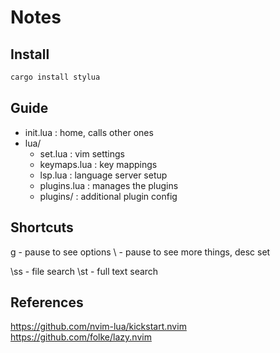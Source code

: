 # Notes

## Install

```bash
cargo install stylua
```

## Guide

- init.lua : home, calls other ones
- lua/
    - set.lua : vim settings
    - keymaps.lua : key mappings
    - lsp.lua : language server setup
    - plugins.lua : manages the plugins
    - plugins/ : additional plugin config


## Shortcuts

g   - pause to see options
\   - pause to see more things, desc set

\ss - file search
\st - full text search




## References

https://github.com/nvim-lua/kickstart.nvim
https://github.com/folke/lazy.nvim
